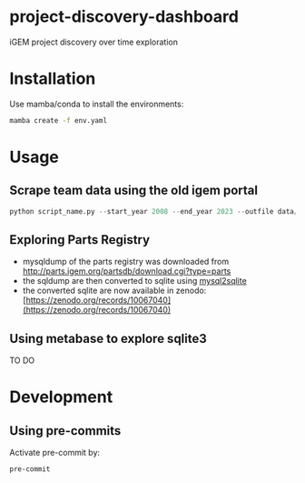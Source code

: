 # project-discovery-dashboard
 iGEM project discovery over time exploration

# Installation
Use mamba/conda to install the environments:
```bash
mamba create -f env.yaml
```

# Usage
## Scrape team data using the old igem portal
```python
python script_name.py --start_year 2008 --end_year 2023 --outfile data/raw/team_list_2008_2023.csv
```

## Exploring Parts Registry
- mysqldump of the parts registry was downloaded from http://parts.igem.org/partsdb/download.cgi?type=parts
- the sqldump are then converted to sqlite using [mysql2sqlite](https://github.com/techouse/mysql-to-sqlite3)
- the converted sqlite are now available in zenodo: [https://zenodo.org/records/10067040](https://zenodo.org/records/10067040)

## Using metabase to explore sqlite3
TO DO

# Development
## Using pre-commits
Activate pre-commit by:
```bash
pre-commit
```

